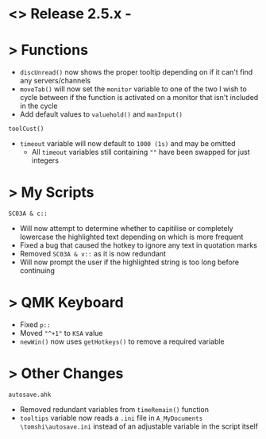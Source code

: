 # <> Release 2.5.x - 

# > Functions
- `discUnread()` now shows the proper tooltip depending on if it can't find any servers/channels
- `moveTab()` will now set the `monitor` variable to one of the two I wish to cycle between if the function is activated on a monitor that isn't included in the cycle
- Add default values to `valuehold()` and `manInput()`

`toolCust()`
- `timeout` variable will now default to `1000 (1s)` and may be omitted
    - All `timeout` variables still containing `""` have been swapped for just integers

# > My Scripts
`SC03A & c::`
- Will now attempt to determine whether to capitilise or completely lowercase the highlighted text depending on which is more frequent
- Fixed a bug that caused the hotkey to ignore any text in quotation marks
- Removed `SC03A & v::` as it is now redundant
- Will now prompt the user if the highlighted string is too long before continuing

# > QMK Keyboard
- Fixed `p::`
- Moved `"^+1"` to `KSA` value
- `newWin()` now uses `getHotkeys()` to remove a required variable

# > Other Changes

`autosave.ahk`
- Removed redundant variables from `timeRemain()` function
- `tooltips` variable now reads a `.ini` file in `A_MyDocuments \tomshi\autosave.ini` instead of an adjustable variable in the script itself